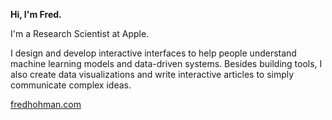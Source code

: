**Hi, I'm Fred.**

I'm a Research Scientist at Apple.

I design and develop interactive interfaces to help people understand machine learning models and data-driven systems. Besides building tools, I also create data visualizations and write interactive articles to simply communicate complex ideas.

[fredhohman.com](https://fredhohman.com)
